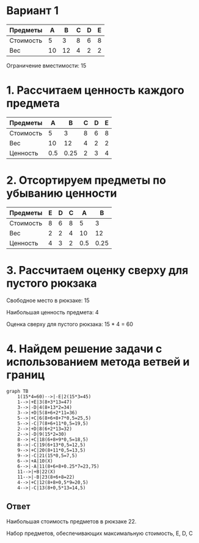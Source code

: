 # Вариант 1


| Предметы  | A  | B  | C  | D  | E  |
|-----------|----|----|----|----|----|
| Стоимость | 5  | 3  | 8  | 6  | 8  |
| Вес       | 10 | 12 | 4  | 2  | 2  |

Ограничение вместимости: 15

# 1. Рассчитаем ценность каждого предмета

| Предметы  | A  | B  | C  | D  | E  |
|-----------|----|----|----|----|----|
| Стоимость | 5  | 3  | 8  | 6  | 8  |
| Вес       | 10 | 12 | 4  | 2  | 2  |
| Ценность  |0.5 |0.25| 2  | 3  | 4  |

# 2. Отсортируем предметы по убыванию ценности

| Предметы  | E  | D  | C  | A  | B  |
|-----------|----|----|----|----|----|
| Стоимость | 8  | 6  | 8  | 5  | 3  |
| Вес       | 2  | 2  | 4  | 10 | 12 |
| Ценность  | 4  | 3  | 2  |0.5 |0.25|

# 3. Рассчитаем оценку сверху для пустого рюкзака

Свободное место в рюкзаке: 15

Наибольшая ценность предмета: 4

Оценка сверху для пустого рюкзака: 15 * 4 = 60

# 4. Найдем решение задачи с использованием метода ветвей и границ


```mermaid
graph TB
    1(15*4=60)-->|-E|2(15*3=45)
    1-->|+E|3(8+3*13=47)
    3-->|-D|4(8+13*2=34)
    3-->|+D|5(8+6+2*11=36)
    5-->|+C|6(8+6+8+7*0,5=25,5)
    5-->|-C|7(8+6+11*0,5=19,5)
    2-->|+D|8(6+2*13=32)
    2-->|-D|9(15*2=30)
    8-->|+C|18(6+8+9*0,5=18,5)
    8-->|-C|19(6+13*0,5=12,5)
    9-->|+C|20(8+11*0,5=13,5)
    9-->|-C|21(15*0,5=7,5)
    6-->|+A|10(X)
    6-->|-A|11(8+6+8+0.25*7=23,75)
    11-->|+B|22(X)
    11-->|-B|23(8+6+8=22)
    4-->|+C|12(8+8+0,5*9=20,5)
    4-->|-C|13(8+0,5*13=14,5)
```

## Ответ

Наибольшая стоимость предметов в рюкзаке 22.

Набор предметов, обеспечивающих максимальную стоимость, E, D, C
